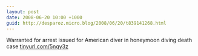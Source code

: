 ```yaml
---
layout: post
date: 2008-06-20 10:00 +1000
guid: http://desparoz.micro.blog/2008/06/20/t839141268.html
---
```

Warranted for arrest issued for American diver in honeymoon diving death case [tinyurl.com/5nqy3z](http://tinyurl.com/5nqy3z)
